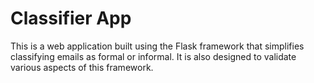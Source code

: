 Classifier App
==============

This is a web application built using the Flask framework that simplifies classifying emails as formal or informal. It is also designed to validate various aspects of this framework.
